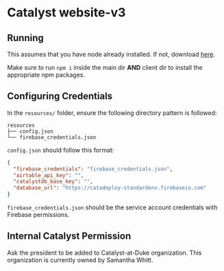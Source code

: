 # Catalyst website-v3

## Running

This assumes that you have node already installed. If not, download [here](https://nodejs.org/en/download/).

Make sure to run `npm i` inside the main dir **AND** client dir to install the appropriate npm packages.

## Configuring Credentials

In the `resources/` folder, ensure the following directory pattern is followed:

```
resources
├── config.json
└── firebase_credentials.json
```

`config.json` should follow this format:

```json
{
  "firebase_credentials": "firebase_credentials.json",
  "airtable_api_key": "",
  "catalystdb_base_key": "",
  "database_url": "https://catadeploy-standardenv.firebaseio.com"
}
```

`firebase_credentials.json` should be the service account credentials with Firebase permissions.

## Internal Catalyst Permission

Ask the president to be added to Catalyst-at-Duke organization. This organization is currently owned by Samantha Whitt.
